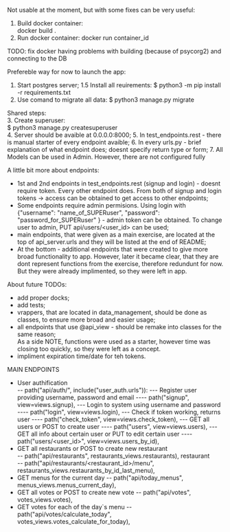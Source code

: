 Not usable at the moment, but with some fixes can be very useful: 
1. Build docker container:  
docker build .
2. Run docker container:
docker run container_id

TODO: fix docker having problems with building (because of psycorg2) and connecting to the DB  

Prefereble way for now to launch the app:  
1. Start postgres server;
1.5 Install all reuirements:
$ python3 -m pip install -r requirements.txt
2. Use comand to migrate all data:
$ python3 manage.py migrate

Shared steps:  
3. Create superuser:  
$ python3 manage.py createsuperuser  
4. Server should be avaible at 0.0.0.0:8000;
5. In test_endpoints.rest - there is manual starter of every endpoint avaible;
6. In every urls.py - brief explanation of what endpoint does; doesnt specify return type or form;
7. All Models can be used in Admin. However, there are not configured fully

A little bit more about endpoints:
- 1st and 2nd endpoints in test_endpoints.rest (signup and login) - doesnt require token. Every other endpoint does. From both of signup and login tokens -> access can be obtained to get access to other endpoints;
- Some endpoints require admin permisions. Using login with {"username": "name_of_SUPERuser", "password": "password_for_SUPERuser" } - admin token can be obtained. To change user to admin, PUT api/users/<user_id> can be used;
- main endpoints, that were given as a main exercise, are located at the top of api_server.urls and they will be listed at the end of README;  
- At the bottom - additional endpoints that were created to give more broad functionality to app. However, later it became clear, that they are dont represent functions from the exercise, therefore redundunt for now. But they were already implimented, so they were left in app.  

About future TODOs:  
- add proper docks; 
- add tests;
- vrappers, that are located in data_management, should be done as classes, to ensure more broad and easier usage;  
- all endpoints that use @api_view - should be remake into classes for the same reason;  
As a side NOTE, functions were used as a starter, however time was closing too quickly, so they were left as a concept.
- impliment expiration time/date for teh tokens.

MAIN ENDPOINTS
- User authification  
-- path("api/auth/", include("user_auth.urls")):
--- Register user providing username, password and email
---- path("signup", view=views.signup),
--- Login to system using username and password
---- path("login", view=views.login),
--- Check if token working, returns user
---- path("check_token", view=views.check_token),
--- GET all users or POST to create user
---- path("users", view=views.users),
--- GET all info about certain user or PUT to edit certain user
---- path("users/<user_id>", view=views.users_by_id),
- GET all restaurants or POST to create new restaurant  
-- path("api/restaurants", restaurants_views.restaurants),
restaurant  
-- path("api/restaurants/<restaurant_id>/menu", restaurants_views.restaurants_by_id_last_menu),
- GET menus for the current day
-- path("api/today_menus", menus_views.menus_current_day), 
- GET all votes or POST to create new vote
-- path("api/votes", votes_views.votes),
- GET votes for each of the day`s menu
-- path("api/votes/calculate_today", votes_views.votes_calculate_for_today),